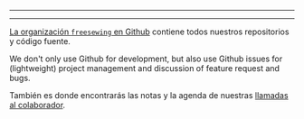 ***

***

[La organización `freesewing` en Github](https://github.com/freesewing/) contiene todos nuestros repositorios y código fuente.

We don't only use Github for development, but also use Github issues for (lightweight) project management and discussion of feature request and bugs.

También es donde encontrarás las notas y la agenda de nuestras [llamadas al colaborador](/community/calls/).
